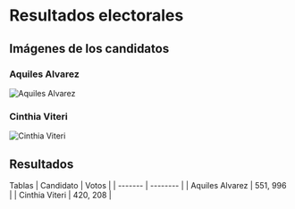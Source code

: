 # Resultados electorales 

## Imágenes de los candidatos
### Aquiles Alvarez
![Aquiles Alvarez](https://github.com/AnJoGar/AndersonJEjemplo2/blob/main/aquiles.jfif)
### Cinthia Viteri
![Cinthia Viteri](https://github.com/AnJoGar/AndersonJEjemplo2/blob/main/cinthia.png)

## Resultados 

Tablas 
| Candidato | Votos   |
| ------- | -------- |
| Aquiles Alvarez  | 551, 996   |
| Cinthia Viteri   | 420, 208   |
